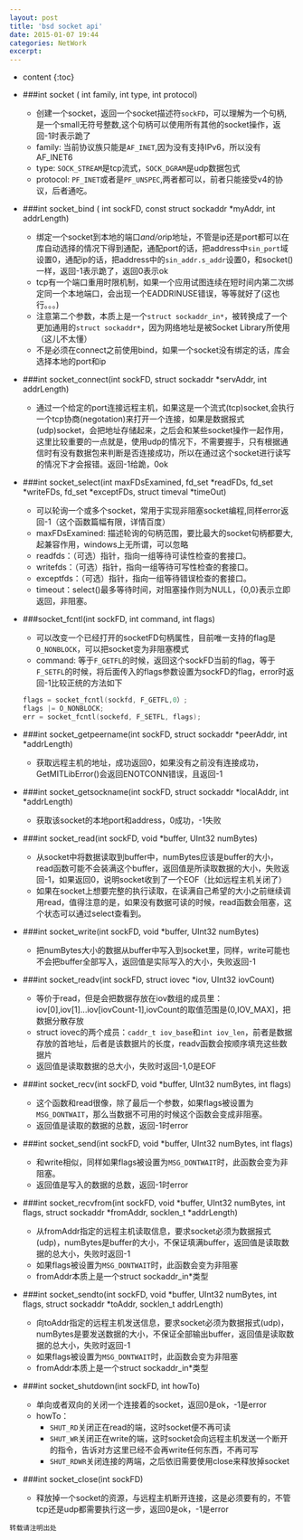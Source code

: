 ```yaml
---
layout: post
title: 'bsd socket api'
date: 2015-01-07 19:44
categories: NetWork
excerpt:
---
```


* content
{:toc}

* ###int socket ( int family, int type, int protocol)
    * 创建一个socket，返回一个socket描述符`sockFD`，可以理解为一个句柄,是一个small无符号整数,这个句柄可以使用所有其他的socket操作，返回-1时表示跪了   
    * family: 当前协议族只能是`AF_INET`,因为没有支持IPv6，所以没有AF_INET6
    * type: `SOCK_STREAM`是tcp流式，`SOCK_DGRAM`是udp数据包式
    * protocol: `PF_INET`或者是`PF_UNSPEC`,两者都可以，前者只能接受v4的协议，后者通吃。
* ###int socket_bind ( int sockFD, const struct sockaddr *myAddr, int addrLength)
    * 绑定一个socket到本地的端口*and/or*ip地址，不管是ip还是port都可以在库自动选择的情况下得到通配，通配port的话，把address中`sin_port`域设置0，通配ip的话，把address中的`sin_addr.s_addr`设置0，和socket()一样，返回-1表示跪了，返回0表示ok
    * tcp有一个端口重用时限机制，如果一个应用试图连续在短时间内第二次绑定同一个本地端口，会出现一个EADDRINUSE错误，等等就好了(这也行。。。)
    * 注意第二个参数，本质上是一个`struct sockaddr_in*`，被转换成了一个更加通用的`struct sockaddr*`，因为网络地址是被Socket Library所使用（这儿不太懂）
    * 不是必须在connect之前使用bind，如果一个socket没有绑定的话，库会选择本地的port和ip
* ###int socket_connect(int sockFD, struct sockaddr *servAddr, int addrLength)
    * 通过一个给定的port连接远程主机，如果这是一个流式(tcp)socket,会执行一个tcp协商(negotation)来打开一个连接，如果是数据报式(udp)socket，会把地址存储起来，之后会和某些socket操作一起作用，这里比较重要的一点就是，使用udp的情况下，不需要握手，只有根据通信时有没有数据包来判断是否连接成功，所以在通过这个socket进行读写的情况下才会报错。返回-1给跪，0ok
* ###int socket_select(int maxFDsExamined, fd_set *readFDs, fd_set *writeFDs, fd_set *exceptFDs, struct timeval *timeOut)
    * 可以轮询一个或多个socket，常用于实现非阻塞socket编程,同样error返回-1（这个函数篇幅有限，详情百度）
    * maxFDsExamined: 描述轮询的句柄范围，要比最大的socket句柄都要大,起兼容作用，windows上无所谓，可以忽略
    * readfds：（可选）指针，指向一组等待可读性检查的套接口。
    * writefds：（可选）指针，指向一组等待可写性检查的套接口。
    * exceptfds：（可选）指针，指向一组等待错误检查的套接口。
    * timeout：select()最多等待时间，对阻塞操作则为NULL，{0,0}表示立即返回，非阻塞。
* ###socket_fcntl(int sockFD, int command, int flags)
    * 可以改变一个已经打开的socketFD句柄属性，目前唯一支持的flag是`O_NONBLOCK`，可以把socket变为非阻塞模式
    * command: 等于`F_GETFL`的时候，返回这个sockFD当前的flag，等于`F_SETFL`的时候，将后面传入的flags参数设置为sockFD的flag，error时返回-1比较正统的方法如下
    
    ``` c++
    flags = socket_fcntl(sockfd, F_GETFL,0）;
    flags |= O_NONBLOCK;
    err = socket_fcntl(sockefd, F_SETFL, flags);
    ```


* ###int socket_getpeername(int sockFD, struct sockaddr *peerAddr, int *addrLength)
    * 获取远程主机的地址，成功返回0，如果没有之前没有连接成功，GetMITLibError()会返回ENOTCONN错误，且返回-1
* ###int socket_getsockname(int sockFD, struct sockaddr *localAddr, int *addrLength)
    * 获取该socket的本地port和address，0成功，-1失败
* ###int socket_read(int sockFD, void *buffer, UInt32 numBytes)
    * 从socket中将数据读取到buffer中，numBytes应该是buffer的大小，read函数可能不会装满这个buffer，返回值是所读取数据的大小，失败返回-1，如果返回0，说明socket收到了一个EOF（比如远程主机关闭了）
    * 如果在socket上想要完整的执行读取，在读满自己希望的大小之前继续调用read，值得注意的是，如果没有数据可读的时候，read函数会阻塞，这个状态可以通过select查看到。
* ###int socket_write(int sockFD, void *buffer, UInt32 numBytes)
    * 把numBytes大小的数据从buffer中写入到socket里，同样，write可能也不会把buffer全部写入，返回值是实际写入的大小，失败返回-1
* ###int socket_readv(int sockFD, struct iovec *iov, UInt32 iovCount)
    * 等价于read，但是会把数据存放在iov数组的成员里：iov[0],iov[1]...iov[iovCount-1],iovCount的取值范围是(0,IOV_MAX]，把数据分散存放
    * struct iovec的两个成员：`caddr_t iov_base`和`int iov_len`，前者是数据存放的首地址，后者是该数据片的长度，readv函数会按顺序填充这些数据片
    * 返回值是读取数据的总大小，失败时返回-1,0是EOF
* ###int socket_recv(int sockFD, void *buffer, UInt32 numBytes, int flags)
    * 这个函数和read很像，除了最后一个参数，如果flags被设置为`MSG_DONTWAIT`，那么当数据不可用的时候这个函数会变成非阻塞。
    * 返回值是读取的数据的总数，返回-1时error
* ###int socket_send(int sockFD, void *buffer, UInt32 numBytes, int flags)
    * 和write相似，同样如果flags被设置为`MSG_DONTWAIT`时，此函数会变为非阻塞。
    * 返回值是写入的数据的总数，返回-1时error
* ###int socket_recvfrom(int sockFD, void *buffer, UInt32 numBytes, int flags, struct sockaddr *fromAddr, socklen_t *addrLength)
    * 从fromAddr指定的远程主机读取信息，要求socket必须为数据报式(udp)，numBytes是buffer的大小，不保证填满buffer，返回值是读取数据的总大小，失败时返回-1
    * 如果flags被设置为`MSG_DONTWAIT`时，此函数会变为非阻塞
    * fromAddr本质上是一个struct sockaddr_in*类型
* ###int socket_sendto(int sockFD, void *buffer, UInt32 numBytes, int flags, struct sockaddr *toAddr, socklen_t addrLength)
    * 向toAddr指定的远程主机发送信息，要求socket必须为数据报式(udp)，numBytes是要发送数据的大小，不保证全部输出buffer，返回值是读取数据的总大小，失败时返回-1
    * 如果flags被设置为`MSG_DONTWAIT`时，此函数会变为非阻塞
    * fromAddr本质上是一个struct sockaddr_in*类型
* ###int socket_shutdown(int sockFD, int howTo)
    * 单向或者双向的关闭一个连接着的socket，返回0是ok，-1是error
    * howTo：
        * `SHUT_RD`关闭正在read的端，这时socket便不再可读
        * `SHUT_WR`关闭正在write的端，这时socket会向远程主机发送一个断开的指令，告诉对方这里已经不会再write任何东西，不再可写
        * `SHUT_RDWR`关闭连接的两端，之后依旧需要使用close来释放掉socket
* ###int socket_close(int sockFD)
    * 释放掉一个socket的资源，与远程主机断开连接，这是必须要有的，不管tcp还是udp都需要执行这一步，返回0是ok，-1是error

`转载请注明出处`